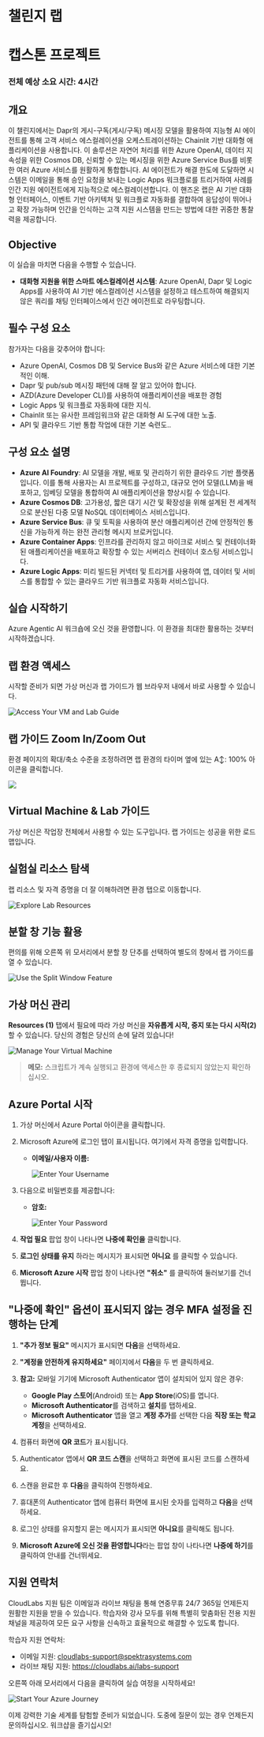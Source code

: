 # 챌린지 랩

# 캡스톤 프로젝트

### 전체 예상 소요 시간: 4시간

## 개요

이 챌린지에서는 Dapr의 게시-구독(게시/구독) 메시징 모델을 활용하여 지능형 AI 에이전트를 통해 고객 서비스 에스컬레이션을 오케스트레이션하는 Chainlit 기반 대화형 애플리케이션을 사용합니다. 이 솔루션은 자연어 처리를 위한 Azure OpenAI, 데이터 지속성을 위한 Cosmos DB, 신뢰할 수 있는 메시징을 위한 Azure Service Bus를 비롯한 여러 Azure 서비스를 원활하게 통합합니다. AI 에이전트가 해결 한도에 도달하면 시스템은 이메일을 통해 승인 요청을 보내는 Logic Apps 워크플로를 트리거하여 사례를 인간 지원 에이전트에게 지능적으로 에스컬레이션합니다. 이 핸즈온 랩은 AI 기반 대화형 인터페이스, 이벤트 기반 아키텍처 및 워크플로 자동화를 결합하여 응답성이 뛰어나고 확장 가능하며 인간을 인식하는 고객 지원 시스템을 만드는 방법에 대한 귀중한 통찰력을 제공합니다.

## Objective 

이 실습을 마치면 다음을 수행할 수 있습니다.

- **대화형 지원을 위한 스마트 에스컬레이션 시스템**: Azure OpenAI, Dapr 및 Logic Apps를 사용하여 AI 기반 에스컬레이션 시스템을 설정하고 테스트하여 해결되지 않은 쿼리를 채팅 인터페이스에서 인간 에이전트로 라우팅합니다.

## 필수 구성 요소

참가자는 다음을 갖추어야 합니다:

- Azure OpenAI, Cosmos DB 및 Service Bus와 같은 Azure 서비스에 대한 기본적인 이해.
- Dapr 및 pub/sub 메시징 패턴에 대해 잘 알고 있어야 합니다.
- AZD(Azure Developer CLI)를 사용하여 애플리케이션을 배포한 경험 
- Logic Apps 및 워크플로 자동화에 대한 지식.
- Chainlit 또는 유사한 프레임워크와 같은 대화형 AI 도구에 대한 노출.
- API 및 클라우드 기반 통합 작업에 대한 기본 숙련도..

## 구성 요소 설명

- **Azure AI Foundry**: AI 모델을 개발, 배포 및 관리하기 위한 클라우드 기반 플랫폼입니다. 이를 통해 사용자는 AI 프로젝트를 구성하고, 대규모 언어 모델(LLM)을 배포하고, 임베딩 모델을 통합하여 AI 애플리케이션을 향상시킬 수 있습니다.
- **Azure Cosmos DB**: 고가용성, 짧은 대기 시간 및 확장성을 위해 설계된 전 세계적으로 분산된 다중 모델 NoSQL 데이터베이스 서비스입니다.
- **Azure Service Bus**: 큐 및 토픽을 사용하여 분산 애플리케이션 간에 안정적인 통신을 가능하게 하는 완전 관리형 메시지 브로커입니다.
- **Azure Container Apps**: 인프라를 관리하지 않고 마이크로 서비스 및 컨테이너화된 애플리케이션을 배포하고 확장할 수 있는 서버리스 컨테이너 호스팅 서비스입니다.
- **Azure Logic Apps**: 미리 빌드된 커넥터 및 트리거를 사용하여 앱, 데이터 및 서비스를 통합할 수 있는 클라우드 기반 워크플로 자동화 서비스입니다.


## 실습 시작하기

Azure Agentic AI 워크숍에 오신 것을 환영합니다. 이 환경을 최대한 활용하는 것부터 시작하겠습니다.

## 랩 환경 액세스

시작할 준비가 되면 가상 머신과 랩 가이드가 웹 브라우저 내에서 바로 사용할 수 있습니다.

![Access Your VM and Lab Guide](./media/agg1.png)

## 랩 가이드 Zoom In/Zoom Out

환경 페이지의 확대/축소 수준을 조정하려면 랩 환경의 타이머 옆에 있는 A↕: 100% 아이콘을 클릭합니다.

![](./media/agg2.png)

## Virtual Machine & Lab 가이드

가상 머신은 작업장 전체에서 사용할 수 있는 도구입니다. 랩 가이드는 성공을 위한 로드맵입니다.

## 실험실 리소스 탐색

랩 리소스 및 자격 증명을 더 잘 이해하려면 환경 탭으로 이동합니다.

![Explore Lab Resources](./media/agg3.png)

## 분할 창 기능 활용

편의를 위해 오른쪽 위 모서리에서 분할 창 단추를 선택하여 별도의 창에서 랩 가이드를 열 수 있습니다.

![Use the Split Window Feature](./media/agg4.png)

## 가상 머신 관리

**Resources (1)** 탭에서 필요에 따라 가상 머신을 **자유롭게 시작, 중지 또는 다시 시작(2)** 할 수 있습니다. 당신의 경험은 당신의 손에 달려 있습니다!

![Manage Your Virtual Machine](./media/agg5.png)

<!-- ## Lab Duration Extension

1. To extend the duration of the lab, kindly click the **Hourglass** icon in the top right corner of the lab environment.

    ![Manage Your Virtual Machine](./media/media/gext.png)

    >**Note:** You will get the **Hourglass** icon when 10 minutes are remaining in the lab.

2. Click **OK** to extend your lab duration.

   ![Manage Your Virtual Machine](./media/media/gext2.png)

3. If you have not extended the duration prior to when the lab is about to end, a pop-up will appear, giving you the option to extend. Click **OK** to proceed. -->

> **메모:** 스크립트가 계속 실행되고 환경에 액세스한 후 종료되지 않았는지 확인하십시오.

## Azure Portal 시작

1. 가상 머신에서 Azure Portal 아이콘을 클릭합니다.
2. Microsoft Azure에 로그인 탭이 표시됩니다. 여기에서 자격 증명을 입력합니다.

   - **이메일/사용자 이름:** <inject key="AzureAdUserEmail"></inject>

     ![Enter Your Username](./media/gt-5.png)

3. 다음으로 비밀번호를 제공합니다:

   - **암호:** <inject key="AzureAdUserPassword"></inject>

     ![Enter Your Password](./media/gt-4.png)

4. **작업 필요** 팝업 창이 나타나면 **나중에 확인을** 클릭합니다.
5. **로그인 상태를 유지** 하라는 메시지가 표시되면 **아니요** 를 클릭할 수 있습니다.
6. **Microsoft Azure 시작** 팝업 창이 나타나면 **"취소"** 를 클릭하여 둘러보기를 건너뜁니다.

## "나중에 확인" 옵션이 표시되지 않는 경우 MFA 설정을 진행하는 단계

1. **"추가 정보 필요"** 메시지가 표시되면 **다음**을 선택하세요.

1. **"계정을 안전하게 유지하세요"** 페이지에서 **다음**을 두 번 클릭하세요.

1. **참고:** 모바일 기기에 Microsoft Authenticator 앱이 설치되어 있지 않은 경우:

   - **Google Play 스토어**(Android) 또는 **App Store**(iOS)를 엽니다.
   - **Microsoft Authenticator**를 검색하고 **설치**를 탭하세요.
   - **Microsoft Authenticator** 앱을 열고 **계정 추가**를 선택한 다음 **직장 또는 학교 계정**을 선택하세요.

1. 컴퓨터 화면에 **QR 코드**가 표시됩니다.

1. Authenticator 앱에서 **QR 코드 스캔**을 선택하고 화면에 표시된 코드를 스캔하세요.

1. 스캔을 완료한 후 **다음**을 클릭하여 진행하세요.

1. 휴대폰의 Authenticator 앱에 컴퓨터 화면에 표시된 숫자를 입력하고 **다음**을 선택하세요.

1. 로그인 상태를 유지할지 묻는 메시지가 표시되면 **아니요**를 클릭해도 됩니다.

1. **Microsoft Azure에 오신 것을 환영합니다**라는 팝업 창이 나타나면 **나중에 하기**를 클릭하여 안내를 건너뛰세요.

## 지원 연락처

CloudLabs 지원 팀은 이메일과 라이브 채팅을 통해 연중무휴 24/7 365일 언제든지 원활한 지원을 받을 수 있습니다. 학습자와 강사 모두를 위해 특별히 맞춤화된 전용 지원 채널을 제공하여 모든 요구 사항을 신속하고 효율적으로 해결할 수 있도록 합니다.

학습자 지원 연락처:

- 이메일 지원: [cloudlabs-support@spektrasystems.com](mailto:cloudlabs-support@spektrasystems.com)
- 라이브 채팅 지원: https://cloudlabs.ai/labs-support

오른쪽 아래 모서리에서 다음을 클릭하여 실습 여정을 시작하세요!

![Start Your Azure Journey](./media/agg6.png)

이제 강력한 기술 세계를 탐험할 준비가 되었습니다. 도중에 질문이 있는 경우 언제든지 문의하십시오. 워크샵을 즐기십시오!
